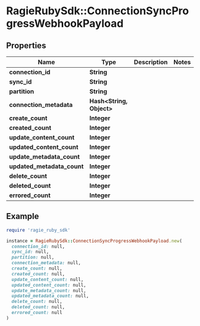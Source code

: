 # RagieRubySdk::ConnectionSyncProgressWebhookPayload

## Properties

| Name | Type | Description | Notes |
| ---- | ---- | ----------- | ----- |
| **connection_id** | **String** |  |  |
| **sync_id** | **String** |  |  |
| **partition** | **String** |  |  |
| **connection_metadata** | **Hash&lt;String, Object&gt;** |  |  |
| **create_count** | **Integer** |  |  |
| **created_count** | **Integer** |  |  |
| **update_content_count** | **Integer** |  |  |
| **updated_content_count** | **Integer** |  |  |
| **update_metadata_count** | **Integer** |  |  |
| **updated_metadata_count** | **Integer** |  |  |
| **delete_count** | **Integer** |  |  |
| **deleted_count** | **Integer** |  |  |
| **errored_count** | **Integer** |  |  |

## Example

```ruby
require 'ragie_ruby_sdk'

instance = RagieRubySdk::ConnectionSyncProgressWebhookPayload.new(
  connection_id: null,
  sync_id: null,
  partition: null,
  connection_metadata: null,
  create_count: null,
  created_count: null,
  update_content_count: null,
  updated_content_count: null,
  update_metadata_count: null,
  updated_metadata_count: null,
  delete_count: null,
  deleted_count: null,
  errored_count: null
)
```

